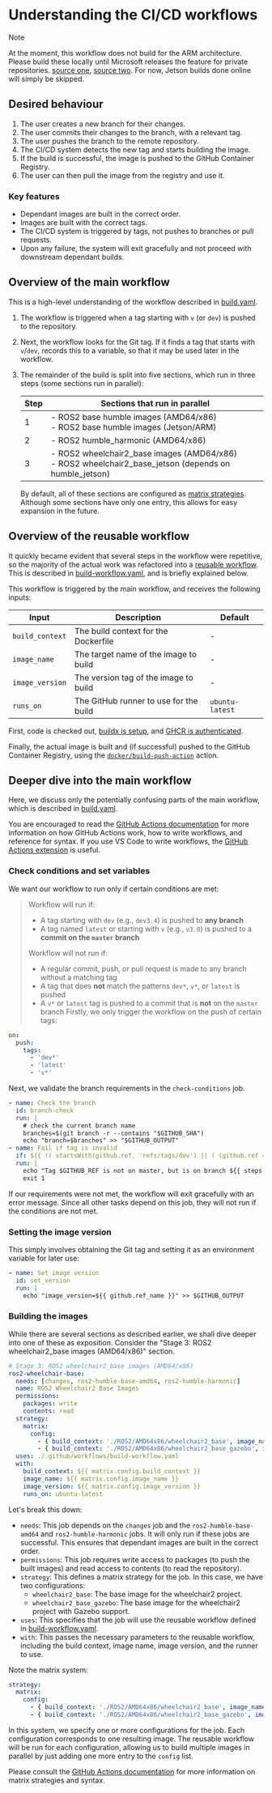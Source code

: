 # Understanding the CI/CD workflows

> [!NOTE]
> At the moment, this workflow does not build for the ARM architecture. Please build these locally until Microsoft releases the feature for private repositories. [source one](https://docs.github.com/en/actions/using-github-hosted-runners/using-github-hosted-runners/about-github-hosted-runners#standard-github-hosted-runners-for-public-repositories), [source two](https://docs.github.com/en/actions/using-github-hosted-runners/using-github-hosted-runners/about-github-hosted-runners#standard-github-hosted-runners-for--private-repositories). For now, Jetson builds done online will simply be skipped.

## Desired behaviour
1.  The user creates a new branch for their changes.
1.  The user commits their changes to the branch, with a relevant tag.
1.  The user pushes the branch to the remote repository.
1.  The CI/CD system detects the new tag and starts building the image.
1.  If the build is successful, the image is pushed to the GitHub Container Registry.
1.  The user can then pull the image from the registry and use it.

### Key features
-   Dependant images are built in the correct order.
-   Images are built with the correct tags.
-   The CI/CD system is triggered by tags, not pushes to branches or pull requests.
-   Upon any failure, the system will exit gracefully and not proceed with downstream dependant builds.

## Overview of the main workflow
This is a high-level understanding of the workflow described in [build.yaml](/.github/workflows/build.yaml).

1.  The workflow is triggered when a tag starting with `v` (or `dev`) is pushed to the repository.

1.  Next, the workflow looks for the Git tag. If it finds a tag that starts with `v`/`dev`, records this to a variable, so that it may be used later in the workflow.

1.  The remainder of the build is split into five sections, which run in three steps (some sections run in parallel):

    | Step | Sections that run in parallel |
    | --- | --- |
    | 1 | - ROS2 base humble images (AMD64/x86) <br> - ROS2 base humble images (Jetson/ARM) |
    | 2 | - ROS2 humble_harmonic (AMD64/x86) |
    | 3 | - ROS2 wheelchair2_base images (AMD64/x86) <br> - ROS2 wheelchair2_base_jetson (depends on humble_jetson) |

    By default, all of these sections are configured as [matrix strategies](https://docs.github.com/en/actions/writing-workflows/choosing-what-your-workflow-does/running-variations-of-jobs-in-a-workflow). Although some sections have only one entry, this allows for easy expansion in the future.

## Overview of the reusable workflow
It quickly became evident that several steps in the workflow were repetitive, so the majority of the actual work was refactored into a [reusable workflow](https://docs.github.com/en/actions/sharing-automations/reusing-workflows). This is described in [build-workflow.yaml](/.github/workflows/build-workflow.yaml), and is briefly explained below.

This workflow is triggered by the main workflow, and receives the following inputs:

| Input | Description | Default |
| --- | --- | --- |
| `build_context` | The build context for the Dockerfile | - |
| `image_name` | The target name of the image to build | - |
| `image_version` | The version tag of the image to build | - |
| `runs_on` | The GitHub runner to use for the build | `ubuntu-latest` |

First, code is checked out, [buildx is setup](https://github.com/docker/setup-buildx-action/tree/v3/), and [GHCR is authenticated](https://github.com/docker/setup-buildx-action/tree/v3/).

Finally, the actual image is built and (if successful) pushed to the GitHub Container Registry, using the [`docker/build-push-action`](https://github.com/docker/build-push-action/tree/v6/) action.


## Deeper dive into the main workflow
Here, we discuss only the potentially confusing parts of the main workflow, which is described in [build.yaml](/.github/workflows/build.yaml).

You are encouraged to read the [GitHub Actions documentation](https://docs.github.com/en/actions) for more information on how GitHub Actions work, how to write workflows, and reference for syntax. If you use VS Code to write workflows, the [GitHub Actions extension](https://marketplace.visualstudio.com/items?itemName=GitHub.vscode-github-actions) is useful.

### Check conditions and set variables
We want our workflow to run only if certain conditions are met:

> Workflow will run if:
> * A tag starting with `dev` (e.g., `dev3.4`) is pushed to **any branch**
> * A tag named `latest` or starting with `v` (e.g., `v3.0`) is pushed to a **commit on the `master` branch**
>
> Workflow will not run if:
> * A regular commit, push, or pull request is made to any branch without a matching tag
> * A tag that does **not** match the patterns `dev*`, `v*`, or `latest` is pushed
> * A `v*` or `latest` tag is pushed to a commit that is **not** on the `master` branch
Firstly, we only trigger the workflow on the push of certain tags:

```yaml
on:
  push:
    tags:
      - 'dev*'
      - 'latest'
      - 'v*'
```
Next, we validate the branch requirements in the `check-conditions` job.

```yaml
- name: Check the branch
  id: branch-check
  run: |
    # check the current branch name
    branches=$(git branch -r --contains "$GITHUB_SHA")
    echo "branch=$branches" >> "$GITHUB_OUTPUT"
- name: Fail if tag is invalid
  if: ${{ !( startsWith(github.ref, 'refs/tags/dev') || ( (github.ref == 'refs/tags/latest' || startsWith(github.ref, 'refs/tags/v')) && contains(steps.branch-check.outputs.branch, 'origin/master') ) ) }}
  run: |
    echo "Tag $GITHUB_REF is not on master, but is on branch ${{ steps.branch-check.outputs.branch }}. This workflow only runs on master branch."
    exit 1
```

If our requirements were not met, the workflow will exit gracefully with an error message. Since all other tasks depend on this job, they will not run if the conditions are not met.

### Setting the image version
This simply involves obtaining the Git tag and setting it as an environment variable for later use:

```yaml
- name: Set image version
  id: set_version
  run: |
    echo "image_version=${{ github.ref_name }}" >> $GITHUB_OUTPUT
```

### Building the images
While there are several sections as described earlier, we shall dive deeper into one of these as exposition. Consider the "Stage 3: ROS2 wheelchair2_base images (AMD64/x86)" section.

```yaml
# Stage 3: ROS2 wheelchair2_base images (AMD64/x86)
ros2-wheelchair-base:
  needs: [changes, ros2-humble-base-amd64, ros2-humble-harmonic]
  name: ROS2 Wheelchair2 Base Images
  permissions:
    packages: write
    contents: read
  strategy:
    matrix:
      config:
        - { build_context: './ROS2/AMD64x86/wheelchair2_base', image_name: 'wheelchair2_base', image_version: "${{ needs.changes.outputs.image_version }}" }
        - { build_context: './ROS2/AMD64x86/wheelchair2_base_gazebo', image_name: 'wheelchair2_base_gazebo', image_version: "${{ needs.changes.outputs.image_version }}" }
  uses: ./.github/workflows/build-workflow.yaml
  with:
    build_context: ${{ matrix.config.build_context }}
    image_name: ${{ matrix.config.image_name }}
    image_version: ${{ matrix.config.image_version }}
    runs_on: ubuntu-latest
```

Let's break this down:
-   `needs`: This job depends on the `changes` job and the `ros2-humble-base-amd64` and `ros2-humble-harmonic` jobs. It will only run if these jobs are successful. This ensures that dependant images are built in the correct order.
-   `permissions`: This job requires write access to packages (to push the built images) and read access to contents (to read the repository).
-   `strategy`: This defines a matrix strategy for the job. In this case, we have two configurations:
    -   `wheelchair2_base`: The base image for the wheelchair2 project.
    -   `wheelchair2_base_gazebo`: The base image for the wheelchair2 project with Gazebo support.
-   `uses`: This specifies that the job will use the reusable workflow defined in [build-workflow.yaml](/.github/workflows/build-workflow.yaml).
-   `with`: This passes the necessary parameters to the reusable workflow, including the build context, image name, image version, and the runner to use.

Note the matrix system:
```yaml
strategy:
  matrix:
    config:
      - { build_context: './ROS2/AMD64x86/wheelchair2_base', image_name: 'wheelchair2_base', image_version: "${{ needs.changes.outputs.image_version }}" }
      - { build_context: './ROS2/AMD64x86/wheelchair2_base_gazebo', image_name: 'wheelchair2_base_gazebo', image_version: "${{ needs.changes.outputs.image_version }}" }
```

In this system, we specify one or more configurations for the job. Each configuration corresponds to one resulting image. The reusable workflow will be run for each configuration, allowing us to build multiple images in parallel by just adding one more entry to the `config` list.

Please consult the [GitHub Actions documentation](https://docs.github.com/en/actions/writing-workflows/choosing-what-your-workflow-does/running-variations-of-jobs-in-a-workflow) for more information on matrix strategies and syntax.